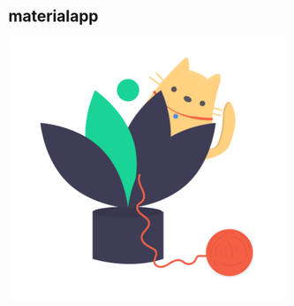 # materialapp
![1](https://raw.githubusercontent.com/chasseuragace/foodAppResources/master/images/cat.png)

